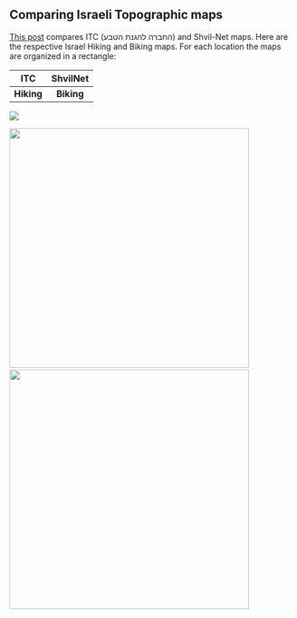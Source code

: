 ## Comparing Israeli Topographic maps
[This post](https://blog.off-road.io/%D7%97%D7%99%D7%93%D7%95%D7%A9%D7%99%D7%9D-%D7%9C%D7%A9%D7%A0%D7%94-%D7%94%D7%97%D7%93%D7%A9%D7%94/)
compares ITC (החברה להגנת הטבע) and Shvil-Net maps. Here are the respective Israel Hiking and Biking maps. For each location the maps are organized in a rectangle:

|ITC|ShvilNet|
|:----:|:---:|
|**Hiking**|**Biking**|

![](https://user-images.githubusercontent.com/1304610/45303191-e8d8c700-b51d-11e8-9c1c-bad43d00e9e4.png)

<img width="423" src="https://user-images.githubusercontent.com/1304610/45306506-8aafe200-b525-11e8-9536-cd0b6467062e.jpg">&nbsp;&nbsp;&nbsp;&nbsp;&nbsp;&nbsp;&nbsp;&nbsp;&nbsp;<img width="423" src="https://user-images.githubusercontent.com/1304610/45306505-8a174b80-b525-11e8-84fe-97e32a496db7.jpg">
